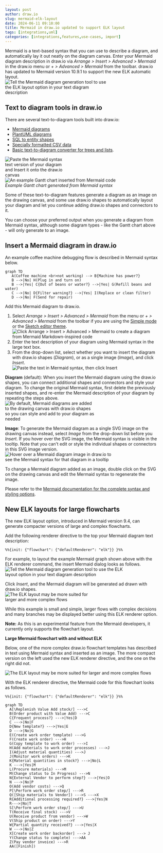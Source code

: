 ```yaml
---
layout: post
author: draw.io
slug: mermaid-elk-layout
date: 2024-06-11 09:10:00
title: Mermaid in draw.io updated to support ELK layout
tags: [integrations,uml]
categories: [integrations,features,use-cases, import]
---
```


Mermaid is a text-based syntax that you can use to describe a diagram, and automatically lay it out neatly on the diagram canvas. Enter your Mermaid diagram description in draw.io via _Arrange > Insert > Advanced > Mermaid_ in the draw.io menu or _+ > Advanced > Mermaid_ from the toolbar. draw.io has updated to Mermaid version 10.9.1 to support the new ELK automatic layout.
<br /><img src="/assets/img/blog/mermaid-flow-elk-insert.png" style="width=100%;max-width:350px;height:auto;" alt="Tell the Mermaid diagram generation tool to use the ELK layout option in your text diagram description">

## Text to diagram tools in draw.io

There are several text-to-diagram tools built into draw.io: 
* [Mermaid diagrams](/blog/mermaid-diagrams.html)
* [PlantUML diagrams](/blog/plantuml.html)
* [SQL to entity shapes](/blog/insert-sql.html)
* [Specially formatted CSV data](/blog/insert-from-csv.html)
* [Basic text-to-diagram converter for trees and lists](/blog/insert-from-text.html). 

<img src="/assets/img/blog/mermaid-gantt-example-insert.png" style="width=100%;max-width:200px;height:auto;" alt="Paste the Mermaid syntax text version of your diagram and Insert it onto the draw.io canvas"> <img src="/assets/img/blog/mermaid-gantt-example.png" style="width=100%;max-width:400px;height:auto;" alt="An example Gantt chart inserted from Mermaid code">
<br />_Example Gantt chart generated from Mermaid syntax_

Some of these text-to-diagram features generate a diagram as an image on the drawing canvas, and some use draw.io shapes to automatically layout your diagram and let you continue adding draw.io shapes and connectors to it. 

You can choose your preferred output when you generate a diagram from Mermaid syntax, although some diagram types - like the Gantt chart above - will only generate to an image. 

## Insert a Mermaid diagram in draw.io

An example coffee machine debugging flow is described in Mermaid syntax below.
```
graph TD
   A(Coffee machine <br>not working) --> B{Machine has power?}
   B -->|No| H(Plug in and turn on)
   B -->|Yes| C{Out of beans or water?} -->|Yes| G(Refill beans and water)
   C -->|No| D{Filter warning?} -->|Yes| I(Replace or clean filter)
   D -->|No| F(Send for repair)
```
Add this Mermaid diagram to draw.io.

1. Select _Arrange > Insert > Advanced > Mermaid_ from the menu or _+ > Advanced > Mermaid_ from the toolbar if you are using the [Simple mode](/blog/simple-mode-diagrams.html) or the [Sketch editor theme](/blog/sketch-online-whiteboard.html).
<br /><img src="/assets/img/blog/insert-mermaid-menu.png" style="max-width:100%;height:auto;" alt="Click Arrange > Insert > Advanced > Mermaid to create a diagram from Mermaid Markdown-inspired code">
2. Enter the text description of your diagram using Mermaid syntax in the large text box. 
3. From the drop-down list, select whether you want to insert the diagram with draw.io shapes (_Diagram_), or as a single image (_Image_), and click _Insert_. 
<br /><img src="/assets/img/blog/mermaid-flowchart-example-code.png" style="width=100%;max-width:400px;height:auto;" alt="Paste the text in Mermaid syntax, then click Insert">

**Diagram** (default): When you insert the Mermaid diagram using the draw.io shapes, you can connect additional shapes and connectors and style your diagram. To change the original Mermaid syntax, first delete the previously inserted shapes, and re-enter the Mermaid description of your diagram by repeating the steps above. 
<br /><img src="/assets/img/blog/mermaid-flowchart-example.png" style="width=100%;max-width:300px;height:auto;" alt="By default, Mermaid diagrams are added to the drawing canvas with draw.io shapes so you can style and add to your diagram as needed">

**Image**: To generate the Mermaid diagram as a single SVG image on the drawing canvas instead, select _Image_ from the drop-down list before you _Insert_. If you hover over the SVG image, the Mermaid syntax is visible in the tooltip. Note that you can't edit or style the individual shapes or connectors in this SVG image version. 
<br /><img src="/assets/img/blog/mermaid-flow-example-image.png" style="width=100%;max-width:350px;height:auto;" alt="Hover over a Mermaid diagram image in draw.io to see the Mermaid syntax for that diagram in a tooltip">

To change a Mermaid diagram added as an image, double click on the SVG on the drawing canvas and edit the Mermaid syntax to regenerate the image. 

Please refer to the [Mermaid documentation for the complete syntax and styling options](https://mermaid.js.org/intro/syntax-reference.html).

## New ELK layouts for large flowcharts

The new ELK layout option, introduced in Mermaid version 9.4, can generate compacter versions of large and complex flowcharts. 

Add the following renderer directive to the top your Mermaid diagram text description: 

```
%%{init: {"flowchart": {"defaultRenderer": "elk"}} }%%
```

For example, to layout the example Mermaid graph shown above with the ELK renderer command, the insert Mermaid dialog looks as follows.
<br /><img src="/assets/img/blog/mermaid-flow-elk-insert.png" style="width=100%;max-width:400px;height:auto;" alt="Tell the Mermaid diagram generation tool to use the ELK layout option in your text diagram description">

Click _Insert_, and the Mermaid diagram will be generated ad drawn with draw.io shapes. 
<br /><img src="/assets/img/blog/mermaid-flow-elk-example.png" style="width=100%;max-width:300px;height:auto;" alt="The ELK layout may be more suited for larger and more complex flows">

While this example is small and simple, larger flows with complex decisions and many branches may be displayed better using this ELK renderer option.

**Note:** As this is an experimental feature from the Mermaid developers, it currently only supports the flowchart layout. 

**Large Mermaid flowchart with and without ELK**

Below, one of the more complex draw.io flowchart templates has described in text using Mermaid syntax and inserted as an image. The more compact version on the left used the new ELK renderer directive, and the one on the right did not. 

<img src="/assets/img/blog/mermaid-elk-flow-comparison.png" style="width=100%;max-width:600px;height:auto;" alt="The ELK layout may be more suited for larger and more complex flows">

With the ELK renderer directive, the Mermaid code for this flowchart looks as follows.
```
%%{init: {"flowchart": {"defaultRenderer": "elk"}} }%%

graph TD
  A[\Replenish Value Add stock/] --->C
  B(Order product with Value Add) --->C
  C{Frequent process?} --->|Yes|D 
  C --->|No|F
  D{New template?} --->|Yes|E 
  D --->|No|G
  E(Create work order template) --->G
  F(Create work order) --->H
  G(Copy template to work order) --->I
  H(Add materials to work order processes) --->J
  I(Adjust material quantities) --->J
  J(Monitor work orders) --->K
  K{Material quantities in stock?} --->|No|L 
  K --->|Yes|M
  L(Procure materials) --->M
  M(Change status to In Progress) --->N
  N{External Vendor to perform step?} --->|Yes|O 
  N --->|No|P
  O(Add vendor costs) --->Q
  P[\Perform work order step/] --->R
  Q([Ship materials to Vendor]) --->S --->X
  R{Additional processing required?} --->|Yes|N 
  R--->|No|T
  S[\Perform work order step/] --->U
  T(Receive final stock) --->V
  U(Receive product from vendor) --->W
  V(Ship product on order) --->Y
  W{Partial quantity received?} --->|Yes|X 
  W --->|No|Z
  X[Create work order backorder] ---> J
  Y(Change status to complete) --->AA
  Z(Pay vendor invoice) --->R
  AA([Finish])
```